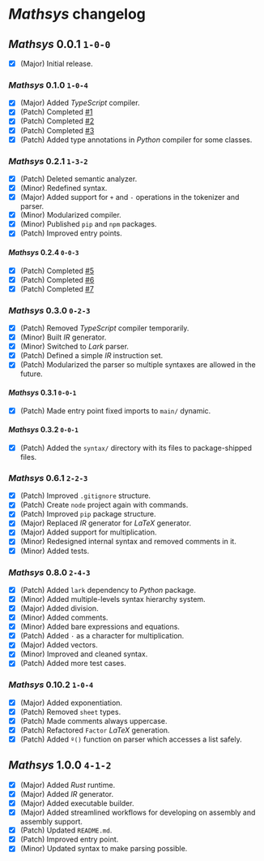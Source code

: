 # *Mathsys* changelog
## *Mathsys* 0.0.1 `1-0-0`
- [X] (Major) Initial release.
### *Mathsys* 0.1.0 `1-0-4`
- [X] (Major) Added *TypeScript* compiler.
- [X] (Patch) Completed [#1](https://github.com/abscissa-math/mathsys/issues/1)
- [X] (Patch) Completed [#2](https://github.com/abscissa-math/mathsys/issues/2)
- [X] (Patch) Completed [#3](https://github.com/abscissa-math/mathsys/issues/3)
- [X] (Patch) Added type annotations in *Python* compiler for some classes.
### *Mathsys* 0.2.1 `1-3-2`
- [X] (Patch) Deleted semantic analyzer.
- [X] (Minor) Redefined syntax.
- [X] (Major) Added support for `+` and `-` operations in the tokenizer and parser.
- [X] (Minor) Modularized compiler.
- [X] (Minor) Published `pip` and `npm` packages.
- [X] (Patch) Improved entry points.
#### *Mathsys* 0.2.4 `0-0-3`
- [X] (Patch) Completed [#5](https://github.com/abscissa-math/mathsys/issues/5)
- [X] (Patch) Completed [#6](https://github.com/abscissa-math/mathsys/issues/6)
- [X] (Patch) Completed [#7](https://github.com/abscissa-math/mathsys/issues/7)
### *Mathsys* 0.3.0 `0-2-3`
- [X] (Patch) Removed *TypeScript* compiler temporarily.
- [X] (Minor) Built *IR* generator.
- [X] (Minor) Switched to *Lark* parser.
- [X] (Patch) Defined a simple *IR* instruction set.
- [X] (Patch) Modularized the parser so multiple syntaxes are allowed in the future.
#### *Mathsys* 0.3.1 `0-0-1`
- [X] (Patch) Made entry point fixed imports to `main/` dynamic.
#### *Mathsys* 0.3.2 `0-0-1`
- [X] (Patch) Added the `syntax/` directory with its files to package-shipped files.
### *Mathsys* 0.6.1 `2-2-3`
- [X] (Patch) Improved `.gitignore` structure.
- [X] (Patch) Create `node` project again with commands.
- [X] (Patch) Improved `pip` package structure.
- [X] (Major) Replaced *IR* generator for *LaTeX* generator.
- [X] (Major) Added support for multiplication.
- [X] (Minor) Redesigned internal syntax and removed comments in it.
- [X] (Minor) Added tests.
### *Mathsys* 0.8.0 `2-4-3`
- [X] (Patch) Added `lark` dependency to *Python* package.
- [X] (Minor) Added multiple-levels syntax hierarchy system.
- [X] (Major) Added division.
- [X] (Minor) Added comments.
- [X] (Minor) Added bare expressions and equations.
- [X] (Patch) Added `·` as a character for multiplication.
- [X] (Major) Added vectors.
- [X] (Minor) Improved and cleaned syntax.
- [X] (Patch) Added more test cases.
### *Mathsys* 0.10.2 `1-0-4`
- [X] (Major) Added exponentiation.
- [X] (Patch) Removed `sheet` types.
- [X] (Patch) Made comments always uppercase.
- [X] (Patch) Refactored `Factor` *LaTeX* generation.
- [X] (Patch) Added `º()` function on parser which accesses a list safely.
## *Mathsys* 1.0.0 `4-1-2`
- [X] (Major) Added *Rust* runtime.
- [X] (Major) Added *IR* generator.
- [X] (Major) Added executable builder.
- [X] (Major) Added streamlined workflows for developing on assembly and assembly support.
- [X] (Patch) Updated `README.md`.
- [X] (Patch) Improved entry point.
- [X] (Minor) Updated syntax to make parsing possible.